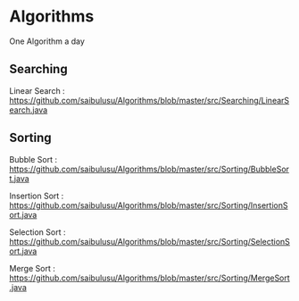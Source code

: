 # Algorithms

One Algorithm a day

## Searching

Linear Search : https://github.com/saibulusu/Algorithms/blob/master/src/Searching/LinearSearch.java



## Sorting
Bubble Sort : https://github.com/saibulusu/Algorithms/blob/master/src/Sorting/BubbleSort.java

Insertion Sort : https://github.com/saibulusu/Algorithms/blob/master/src/Sorting/InsertionSort.java

Selection Sort : https://github.com/saibulusu/Algorithms/blob/master/src/Sorting/SelectionSort.java

Merge Sort : https://github.com/saibulusu/Algorithms/blob/master/src/Sorting/MergeSort.java


